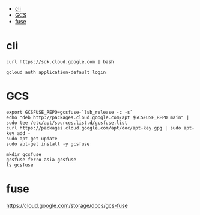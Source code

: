 
<!-- TOC -->

- [cli](#cli)
- [GCS](#gcs)
- [fuse](#fuse)

<!-- /TOC -->

# cli

    curl https://sdk.cloud.google.com | bash

    gcloud auth application-default login

# GCS

    export GCSFUSE_REPO=gcsfuse-`lsb_release -c -s`
    echo "deb http://packages.cloud.google.com/apt $GCSFUSE_REPO main" | sudo tee /etc/apt/sources.list.d/gcsfuse.list
    curl https://packages.cloud.google.com/apt/doc/apt-key.gpg | sudo apt-key add -
    sudo apt-get update
    sudo apt-get install -y gcsfuse

    mkdir gcsfuse
    gcsfuse ferro-asia gcsfuse
    ls gcsfuse

# fuse
https://cloud.google.com/storage/docs/gcs-fuse

